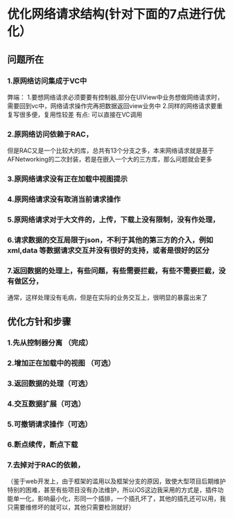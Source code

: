 #  优化网络请求结构(针对下面的7点进行优化）




## 问题所在

### 1.原网络访问集成于VC中
弊端：
1.要想网络请求必须要要有控制器,部分在UIView中业务想做网络请求时，需要回到vc中，网络请求操作完再把数据返回view业务中
2.同样的网络请求要重复写很多便，复用性较差
有点:  可以直接在VC调用

### 2.原网络访问依赖于RAC，
但是RAC又是一个比较大的库，总共有13个分支之多，本来网络请求就是基于AFNetworking的二次封装，若是在嵌入一个大的三方库，那么问题就会更多

### 3.原网络请求没有正在加载中视图提示

### 4.原网络请求没有取消当前请求操作

### 5.原网络请求对于大文件的，上传，下载上没有限制，没有作处理，

### 6.请求数据的交互局限于json，不利于其他的第三方的介入，例如xml,data 等数据请求交互并没有很好的支持，或者是很好的区分

### 7.返回数据的处理上，有些问题，有些需要拦截，有些不需要拦截，没有做区分，
通常，这样处理没有毛病，但是在实际的业务交互上，很明显的暴露出来了


## 优化方针和步骤

### 1.先从控制器分离 （完成）

### 2.增加正在加载中的视图 （可选）

### 3.返回数据的处理（可选）

### 4.交互数据扩展（可选）

### 5.可撤销请求操作（可选）

### 6.断点续传，断点下载

### 7.去掉对于RAC的依赖，
（鉴于web开发上，由于框架的滥用以及框架分支的原因，致使大型项目后期维护特别的困难，甚至有些项目没有办法维护，所以iOS这边我采用的方式是，插件功能单一化，影响最小化，形同一个插排，一个插孔坏了，其他的插孔还可以用，我只需要维修坏的就可以，其他只需要检测就好）
